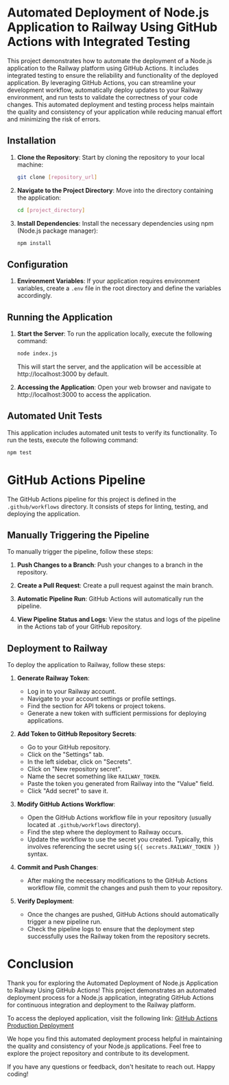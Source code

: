 # Automated Deployment of Node.js Application to Railway Using GitHub Actions with Integrated Testing

This project demonstrates how to automate the deployment of a Node.js application to the Railway platform using GitHub Actions. It includes integrated testing to ensure the reliability and functionality of the deployed application. By leveraging GitHub Actions, you can streamline your development workflow, automatically deploy updates to your Railway environment, and run tests to validate the correctness of your code changes. This automated deployment and testing process helps maintain the quality and consistency of your application while reducing manual effort and minimizing the risk of errors.

## Installation

1. **Clone the Repository**: Start by cloning the repository to your local machine:

    ```bash
    git clone [repository_url]
    ```

2. **Navigate to the Project Directory**: Move into the directory containing the application:

    ```bash
    cd [project_directory]
    ```

3. **Install Dependencies**: Install the necessary dependencies using npm (Node.js package manager):

    ```bash
    npm install
    ```

## Configuration

1. **Environment Variables**: If your application requires environment variables, create a `.env` file in the root directory and define the variables accordingly.

## Running the Application

1. **Start the Server**: To run the application locally, execute the following command:

    ```bash
    node index.js
    ```

    This will start the server, and the application will be accessible at http://localhost:3000 by default.

2. **Accessing the Application**: Open your web browser and navigate to http://localhost:3000 to access the application.

## Automated Unit Tests

This application includes automated unit tests to verify its functionality. To run the tests, execute the following command:

```bash
npm test
 ```

# GitHub Actions Pipeline

The GitHub Actions pipeline for this project is defined in the `.github/workflows` directory. It consists of steps for linting, testing, and deploying the application.

## Manually Triggering the Pipeline

To manually trigger the pipeline, follow these steps:

1. **Push Changes to a Branch**: Push your changes to a branch in the repository.

2. **Create a Pull Request**: Create a pull request against the main branch.

3. **Automatic Pipeline Run**: GitHub Actions will automatically run the pipeline.

4. **View Pipeline Status and Logs**: View the status and logs of the pipeline in the Actions tab of your GitHub repository.

## Deployment to Railway

To deploy the application to Railway, follow these steps:

1. **Generate Railway Token**:
   - Log in to your Railway account.
   - Navigate to your account settings or profile settings.
   - Find the section for API tokens or project tokens.
   - Generate a new token with sufficient permissions for deploying applications.

2. **Add Token to GitHub Repository Secrets**:
   - Go to your GitHub repository.
   - Click on the "Settings" tab.
   - In the left sidebar, click on "Secrets".
   - Click on "New repository secret".
   - Name the secret something like `RAILWAY_TOKEN`.
   - Paste the token you generated from Railway into the "Value" field.
   - Click "Add secret" to save it.

3. **Modify GitHub Actions Workflow**:
   - Open the GitHub Actions workflow file in your repository (usually located at `.github/workflows` directory).
   - Find the step where the deployment to Railway occurs.
   - Update the workflow to use the secret you created. Typically, this involves referencing the secret using `${{ secrets.RAILWAY_TOKEN }}` syntax.

4. **Commit and Push Changes**:
   - After making the necessary modifications to the GitHub Actions workflow file, commit the changes and push them to your repository.

5. **Verify Deployment**:
   - Once the changes are pushed, GitHub Actions should automatically trigger a new pipeline run.
   - Check the pipeline logs to ensure that the deployment step successfully uses the Railway token from the repository secrets.




# Conclusion

Thank you for exploring the Automated Deployment of Node.js Application to Railway Using GitHub Actions! This project demonstrates an automated deployment process for a Node.js application, integrating GitHub Actions for continuous integration and deployment to the Railway platform.

To access the deployed application, visit the following link: [GitHub Actions Production Deployment](https://githubactions-production-55ec.up.railway.app)

We hope you find this automated deployment process helpful in maintaining the quality and consistency of your Node.js applications. Feel free to explore the project repository and contribute to its development.

If you have any questions or feedback, don't hesitate to reach out. Happy coding!

